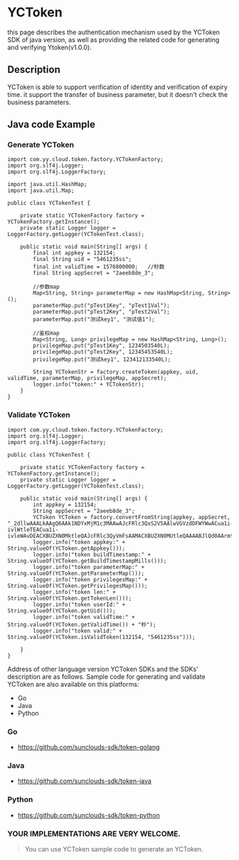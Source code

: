 # YCToken
this page describes the authentication mechanism used by the YCToken SDK of java version, as well as providing the related code for generating 
and verifying Ytoken(v1.0.0).

## Description
YCToken is able to support verification of identity and verification of expiry time. it support the transfer of business parameter, but it 
doesn't check the business parameters.

## Java code Example

### Generate YCToken
```
import com.yy.cloud.token.factory.YCTokenFactory;
import org.slf4j.Logger;
import org.slf4j.LoggerFactory;

import java.util.HashMap;
import java.util.Map;

public class YCTokenTest {

    private static YCTokenFactory factory = YCTokenFactory.getInstance();
    private static Logger logger = LoggerFactory.getLogger(YCTokenTest.class);

    public static void main(String[] args) {
        final int appkey = 132154;
        final String uid = "5461235ss";
        final int validTime = 1576800000;   //秒数
        final String appSecret = "2aeeb8de_3";

        //参数map
        Map<String, String> parameterMap = new HashMap<String, String>();
        parameterMap.put("pTest1Key", "pTest1Val");
        parameterMap.put("pTest2Key", "pTest2Val");
        parameterMap.put("测试key1", "测试值1");

        //鉴权map
        Map<String, Long> privilegeMap = new HashMap<String, Long>();
        privilegeMap.put("pTest1Key", 1234503540L);
        privilegeMap.put("pTest2Key", 12345453540L);
        privilegeMap.put("测试key1", 123412133540L);

        String YCTokenStr = factory.createToken(appkey, uid, validTime, parameterMap, privilegeMap, appSecret);
        logger.info("token:" + YCTokenStr);
    }
}
```

### Validate YCToken
```
import com.yy.cloud.token.factory.YCTokenFactory;
import org.slf4j.Logger;
import org.slf4j.LoggerFactory;

public class YCTokenTest {

    private static YCTokenFactory factory = YCTokenFactory.getInstance();
    private static Logger logger = LoggerFactory.getLogger(YCTokenTest.class);

    public static void main(String[] args) {
        int appkey = 132154;
        String appSecret = "2aeeb8de_3";
        YCToken YCToken = factory.convertFromString(appkey, appSecret, "_2dllwAAALkAAgQ6AAk1NDYxMjM1c3MAAwAJcFRlc3QxS2V5AAlwVGVzdDFWYWwACua1i-ivlWtleTEACua1i-ivleWAvDEACXBUZXN0MktleQAJcFRlc3QyVmFsAAMACXBUZXN0MUtleQAAAABJlQd0AArmtYvor5VrZXkxAAAAHLvvtqQACXBUZXN0MktleQAAAALf2KvkAAABbJOK1n9d_A8AICKVht3MwiFT6IClKMcSNroRwUw");
        logger.info("token appkey:" + String.valueOf(YCToken.getAppkey()));
        logger.info("token buildTimestamp:" + String.valueOf(YCToken.getBuildTimestampMills()));
        logger.info("token parameterMap:" + String.valueOf(YCToken.getParameterMap()));
        logger.info("token privilegesMap:" + String.valueOf(YCToken.getPrivilegesMap()));
        logger.info("token len:" + String.valueOf(YCToken.getTokenLen()));
        logger.info("token userId:" + String.valueOf(YCToken.getUid()));
        logger.info("token validTime:" + String.valueOf(YCToken.getValidTime()) + "秒");
        logger.info("token valid:" + String.valueOf(YCToken.isValidToken(132154, "5461235ss")));

    }
}
```
 
 
Address of other language version YCToken SDKs and the SDKs' description are as follows. Sample code for generating and validate 
YCToken are also available on this platforms:
 + Go
 + Java
 + Python
 
### Go

+ https://github.com/sunclouds-sdk/token-golang

### Java

+ https://github.com/sunclouds-sdk/token-java

### Python

+ https://github.com/sunclouds-sdk/token-python

### **YOUR IMPLEMENTATIONS ARE VERY WELCOME.**


> You can use YCToken sample code to generate an YCToken.
